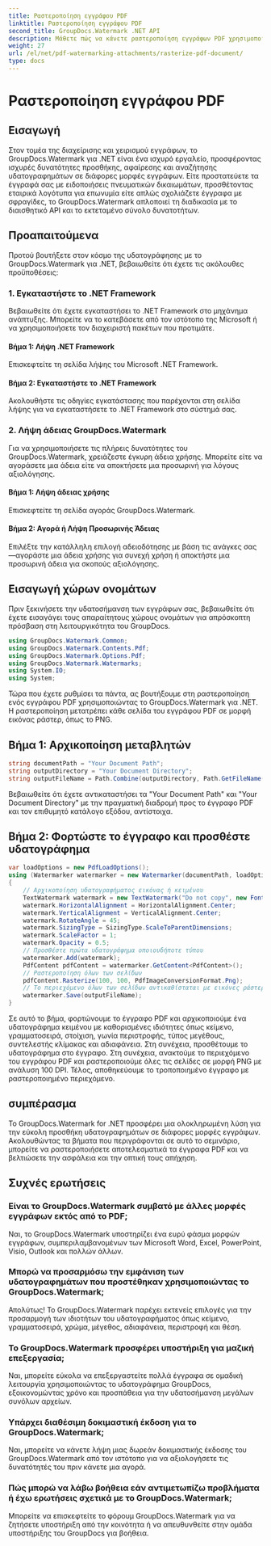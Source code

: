 ```yaml
---
title: Ραστεροποίηση εγγράφου PDF
linktitle: Ραστεροποίηση εγγράφου PDF
second_title: GroupDocs.Watermark .NET API
description: Μάθετε πώς να κάνετε ραστεροποίηση εγγράφων PDF χρησιμοποιώντας το GroupDocs.Watermark για .NET. Βελτιώστε την ασφάλεια των εγγράφων και την οπτική απήχηση χωρίς κόπο.
weight: 27
url: /el/net/pdf-watermarking-attachments/rasterize-pdf-document/
type: docs
---
```

# Ραστεροποίηση εγγράφου PDF

## Εισαγωγή
Στον τομέα της διαχείρισης και χειρισμού εγγράφων, το GroupDocs.Watermark για .NET είναι ένα ισχυρό εργαλείο, προσφέροντας ισχυρές δυνατότητες προσθήκης, αφαίρεσης και αναζήτησης υδατογραφημάτων σε διάφορες μορφές εγγράφων. Είτε προστατεύετε τα έγγραφά σας με ειδοποιήσεις πνευματικών δικαιωμάτων, προσθέτοντας εταιρικά λογότυπα για επωνυμία είτε απλώς σχολιάζετε έγγραφα με σφραγίδες, το GroupDocs.Watermark απλοποιεί τη διαδικασία με το διαισθητικό API και το εκτεταμένο σύνολο δυνατοτήτων.
## Προαπαιτούμενα
Προτού βουτήξετε στον κόσμο της υδατογράφησης με το GroupDocs.Watermark για .NET, βεβαιωθείτε ότι έχετε τις ακόλουθες προϋποθέσεις:
### 1. Εγκαταστήστε το .NET Framework
Βεβαιωθείτε ότι έχετε εγκαταστήσει το .NET Framework στο μηχάνημα ανάπτυξης. Μπορείτε να το κατεβάσετε από τον ιστότοπο της Microsoft ή να χρησιμοποιήσετε τον διαχειριστή πακέτων που προτιμάτε.
#### Βήμα 1: Λήψη .NET Framework
Επισκεφτείτε τη σελίδα λήψης του Microsoft .NET Framework.
#### Βήμα 2: Εγκαταστήστε το .NET Framework
Ακολουθήστε τις οδηγίες εγκατάστασης που παρέχονται στη σελίδα λήψης για να εγκαταστήσετε το .NET Framework στο σύστημά σας.
### 2. Λήψη άδειας GroupDocs.Watermark
Για να χρησιμοποιήσετε τις πλήρεις δυνατότητες του GroupDocs.Watermark, χρειάζεστε έγκυρη άδεια χρήσης. Μπορείτε είτε να αγοράσετε μια άδεια είτε να αποκτήσετε μια προσωρινή για λόγους αξιολόγησης.
#### Βήμα 1: Λήψη άδειας χρήσης
Επισκεφτείτε τη σελίδα αγοράς GroupDocs.Watermark.
#### Βήμα 2: Αγορά ή Λήψη Προσωρινής Άδειας
Επιλέξτε την κατάλληλη επιλογή αδειοδότησης με βάση τις ανάγκες σας—αγοράστε μια άδεια χρήσης για συνεχή χρήση ή αποκτήστε μια προσωρινή άδεια για σκοπούς αξιολόγησης.

## Εισαγωγή χώρων ονομάτων
Πριν ξεκινήσετε την υδατοσήμανση των εγγράφων σας, βεβαιωθείτε ότι έχετε εισαγάγει τους απαραίτητους χώρους ονομάτων για απρόσκοπτη πρόσβαση στη λειτουργικότητα του GroupDocs.
```csharp
using GroupDocs.Watermark.Common;
using GroupDocs.Watermark.Contents.Pdf;
using GroupDocs.Watermark.Options.Pdf;
using GroupDocs.Watermark.Watermarks;
using System.IO;
using System;
```

Τώρα που έχετε ρυθμίσει τα πάντα, ας βουτήξουμε στη ραστεροποίηση ενός εγγράφου PDF χρησιμοποιώντας το GroupDocs.Watermark για .NET. Η ραστεροποίηση μετατρέπει κάθε σελίδα του εγγράφου PDF σε μορφή εικόνας ράστερ, όπως το PNG.
## Βήμα 1: Αρχικοποίηση μεταβλητών
```csharp
string documentPath = "Your Document Path";
string outputDirectory = "Your Document Directory";
string outputFileName = Path.Combine(outputDirectory, Path.GetFileName(documentPath));
```
Βεβαιωθείτε ότι έχετε αντικαταστήσει τα "Your Document Path" και "Your Document Directory" με την πραγματική διαδρομή προς το έγγραφο PDF και τον επιθυμητό κατάλογο εξόδου, αντίστοιχα.
## Βήμα 2: Φορτώστε το έγγραφο και προσθέστε υδατογράφημα
```csharp
var loadOptions = new PdfLoadOptions();
using (Watermarker watermarker = new Watermarker(documentPath, loadOptions))
{
    // Αρχικοποίηση υδατογραφήματος εικόνας ή κειμένου
    TextWatermark watermark = new TextWatermark("Do not copy", new Font("Arial", 8));
    watermark.HorizontalAlignment = HorizontalAlignment.Center;
    watermark.VerticalAlignment = VerticalAlignment.Center;
    watermark.RotateAngle = 45;
    watermark.SizingType = SizingType.ScaleToParentDimensions;
    watermark.ScaleFactor = 1;
    watermark.Opacity = 0.5;
    // Προσθέστε πρώτα υδατογράφημα οποιουδήποτε τύπου
    watermarker.Add(watermark);
    PdfContent pdfContent = watermarker.GetContent<PdfContent>();
    // Ραστεροποίηση όλων των σελίδων
    pdfContent.Rasterize(100, 100, PdfImageConversionFormat.Png);
    // Το περιεχόμενο όλων των σελίδων αντικαθίσταται με εικόνες ράστερ
    watermarker.Save(outputFileName);
}
```
Σε αυτό το βήμα, φορτώνουμε το έγγραφο PDF και αρχικοποιούμε ένα υδατογράφημα κειμένου με καθορισμένες ιδιότητες όπως κείμενο, γραμματοσειρά, στοίχιση, γωνία περιστροφής, τύπος μεγέθους, συντελεστής κλίμακας και αδιαφάνεια. Στη συνέχεια, προσθέτουμε το υδατογράφημα στο έγγραφο. Στη συνέχεια, ανακτούμε το περιεχόμενο του εγγράφου PDF και ραστεροποιούμε όλες τις σελίδες σε μορφή PNG με ανάλυση 100 DPI. Τέλος, αποθηκεύουμε το τροποποιημένο έγγραφο με ραστεροποιημένο περιεχόμενο.

## συμπέρασμα
Το GroupDocs.Watermark for .NET προσφέρει μια ολοκληρωμένη λύση για την εύκολη προσθήκη υδατογραφημάτων σε διάφορες μορφές εγγράφων. Ακολουθώντας τα βήματα που περιγράφονται σε αυτό το σεμινάριο, μπορείτε να ραστεροποιήσετε αποτελεσματικά τα έγγραφα PDF και να βελτιώσετε την ασφάλεια και την οπτική τους απήχηση.
## Συχνές ερωτήσεις
### Είναι το GroupDocs.Watermark συμβατό με άλλες μορφές εγγράφων εκτός από το PDF;
Ναι, το GroupDocs.Watermark υποστηρίζει ένα ευρύ φάσμα μορφών εγγράφων, συμπεριλαμβανομένων των Microsoft Word, Excel, PowerPoint, Visio, Outlook και πολλών άλλων.
### Μπορώ να προσαρμόσω την εμφάνιση των υδατογραφημάτων που προστέθηκαν χρησιμοποιώντας το GroupDocs.Watermark;
Απολύτως! Το GroupDocs.Watermark παρέχει εκτενείς επιλογές για την προσαρμογή των ιδιοτήτων του υδατογραφήματος όπως κείμενο, γραμματοσειρά, χρώμα, μέγεθος, αδιαφάνεια, περιστροφή και θέση.
### Το GroupDocs.Watermark προσφέρει υποστήριξη για μαζική επεξεργασία;
Ναι, μπορείτε εύκολα να επεξεργαστείτε πολλά έγγραφα σε ομαδική λειτουργία χρησιμοποιώντας το υδατογράφημα GroupDocs, εξοικονομώντας χρόνο και προσπάθεια για την υδατοσήμανση μεγάλων συνόλων αρχείων.
### Υπάρχει διαθέσιμη δοκιμαστική έκδοση για το GroupDocs.Watermark;
Ναι, μπορείτε να κάνετε λήψη μιας δωρεάν δοκιμαστικής έκδοσης του GroupDocs.Watermark από τον ιστότοπο για να αξιολογήσετε τις δυνατότητές του πριν κάνετε μια αγορά.
### Πώς μπορώ να λάβω βοήθεια εάν αντιμετωπίζω προβλήματα ή έχω ερωτήσεις σχετικά με το GroupDocs.Watermark;
Μπορείτε να επισκεφτείτε το φόρουμ GroupDocs.Watermark για να ζητήσετε υποστήριξη από την κοινότητα ή να απευθυνθείτε στην ομάδα υποστήριξης του GroupDocs για βοήθεια.